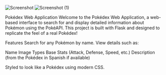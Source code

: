 
![Screenshot](https://github.com/user-attachments/assets/42f94ca7-8ff4-4e55-94ca-5c8867c2a7f6)
![Screenshot (1)](https://github.com/user-attachments/assets/a28c434d-f4a7-46dd-a232-24bcce18ac90)


Pokédex Web Application
Welcome to the Pokédex Web Application, a web-based interface to search for and display detailed information about Pokémon using the PokéAPI. 
This project is built with Flask and designed to replicate the feel of a real Pokédex!

Features
Search for any Pokémon by name.
View details such as:

Name
Image
Types
Base Stats (Attack, Defense, Speed, etc.)
Description (from the Pokédex in Spanish if available)

Styled to look like a Pokédex using modern CSS.
